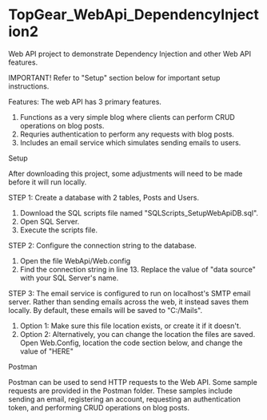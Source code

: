 # TopGear_WebApi_DependencyInjection2
Web API project to demonstrate Dependency Injection and other Web API features.

IMPORTANT! Refer to "Setup" section below for important setup instructions.

Features: The web API has 3 primary features.
1. Functions as a very simple blog where clients can perform CRUD operations on blog posts.
2. Requries authentication to perform any requests with blog posts.
3. Includes an email service which simulates sending emails to users.

Setup

After downloading this project, some adjustments will need to be made before it will run locally.

STEP 1: Create a database with 2 tables, Posts and Users.
1. Download the SQL scripts file named "SQLScripts_SetupWebApiDB.sql".
2. Open SQL Server.
3. Execute the scripts file.

STEP 2: Configure the connection string to the database.
1. Open the file WebApi/Web.config
2. Find the connection string in line 13. Replace the value of "data source" with your SQL Server's name.

STEP 3: The email service is configured to run on localhost's SMTP email server. Rather than sending emails across the web, it instead saves them locally.
By default, these emails will be saved to "C:/Mails".
1. Option 1: Make sure this file location exists, or create it if it doesn't.
2. Option 2: Alternatively, you can change the location the files are saved. Open Web.Config, location the code section below, and change the value of "HERE"
<configuration>
    <system.net>
        <mailSettings>
            <smtp deliveryMethod=SpecifiedPickupDirectory>
                <specifiedPickupDirectory pickupDirectoryLocation=”HERE” />
            </smtp>
        </mailSettings>
    </system.net>
</configuration>

Postman

Postman can be used to send HTTP requests to the Web API. Some sample requests are provided in the Postman folder. 
These samples include sending an email, registering an account, requesting an authentication token, and performing CRUD operations on blog posts.
